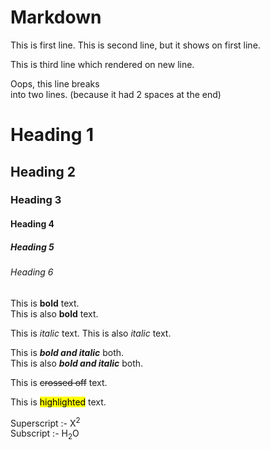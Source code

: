 # Markdown

This is first line.
This is second line, but it shows on first line.

This is third line which rendered on new line.

Oops, this line breaks  
into two lines. (because it had 2 spaces at the end)



# Heading 1
## Heading 2
### Heading 3
#### Heading 4
##### Heading 5
###### Heading 6


This is **bold** text.  
This is also __bold__ text.

This is *italic* text.
This is also _italic_ text.

This is ***bold and italic*** both.  
This is also ___bold and italic___ both.

This is ~~crossed off~~ text.

This is <mark>highlighted</mark> text.

Superscript :- X<sup>2</sup>  
Subscript :- H<sub>2</sub>O

